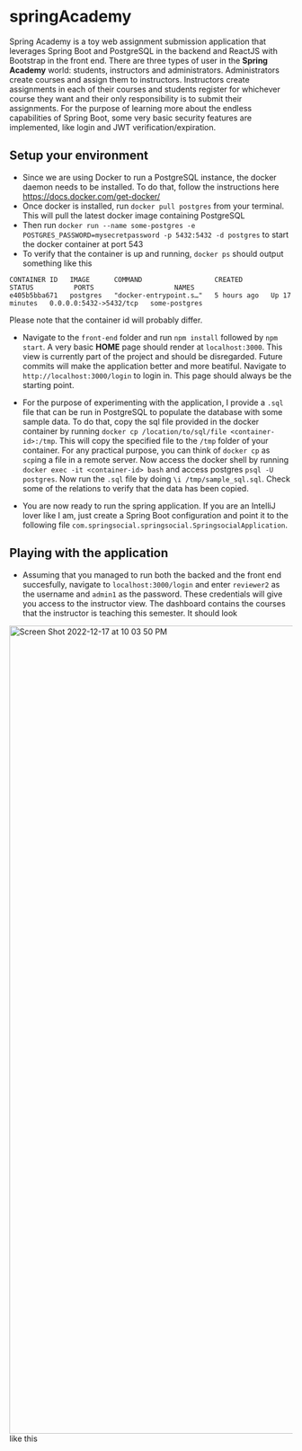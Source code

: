 # springAcademy

Spring Academy is a toy web assignment submission application that leverages Spring Boot and PostgreSQL in the backend and ReactJS with Bootstrap in the
front end. There are three types of user in the **Spring Academy** world: students, instructors and administrators. Administrators create courses and 
assign them to instructors. Instructors create assignments in each of their courses and students register for whichever course they want and their
only responsibility is to submit their assignments. For the purpose of learning more about the endless capabilities of Spring Boot, some very basic 
security features are implemented, like login and JWT verification/expiration. 


## Setup your environment
- Since we are using Docker to run a PostgreSQL instance, the docker daemon needs to be installed. To do that, follow the instructions here https://docs.docker.com/get-docker/
- Once docker is installed, run ```docker pull postgres``` from your terminal. This will pull the latest docker image containing PostgreSQL
- Then run ```docker run --name some-postgres -e POSTGRES_PASSWORD=mysecretpassword -p 5432:5432 -d postgres``` to start the docker container at port 
543
- To verify that the container is up and running, ```docker ps``` should output something like this 
```
CONTAINER ID   IMAGE      COMMAND                  CREATED       STATUS          PORTS                    NAMES
e405b5bba671   postgres   "docker-entrypoint.s…"   5 hours ago   Up 17 minutes   0.0.0.0:5432->5432/tcp   some-postgres
```
Please note that the container id will probably differ. 

- Navigate to the ```front-end``` folder and run ```npm install``` followed by ```npm start```. A very basic **HOME** page should render at ```localhost:3000```. 
This view is currently part of the project and should be disregarded. Future commits will make the application better and more beatiful. Navigate to 
```http://localhost:3000/login``` to login in. This page should always be the starting point. 
- For the purpose of experimenting with the application, I provide a ```.sql``` file that can be run in PostgreSQL to populate the database with some sample data. 
To do that, copy the sql file provided in the docker container by running ```docker cp /location/to/sql/file <container-id>:/tmp```. 
This will copy the specified file to the ```/tmp``` folder of your container. For any practical purpose, you can think of ```docker cp``` 
as ```scp```ing a file in a remote server. Now access the docker shell by running ```docker exec -it <container-id> bash``` and access postgres 
```psql -U postgres```. Now run the ```.sql``` file by doing ```\i /tmp/sample_sql.sql```. Check some of the relations to verify that the data 
has been copied. 

- You are now ready to run the spring application. If you are an IntelliJ lover like I am, just create a Spring Boot configuration 
and point it to the following file ```com.springsocial.springsocial.SpringsocialApplication```. 


## Playing with the application
- Assuming that you managed to run both the backed and the front end succesfully, navigate to ```localhost:3000/login``` and enter ```reviewer2``` as the
username and ```admin1``` as the password. These credentials will give you access to the instructor view. The dashboard contains the courses
that the instructor is teaching this semester. It should look
<img width="1439" alt="Screen Shot 2022-12-17 at 10 03 50 PM" src="https://user-images.githubusercontent.com/70917323/208287147-efa02328-5ff5-4b9e-9503-7187f045d9b1.png">
 like this 

